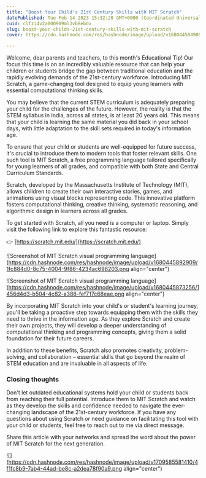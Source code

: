 ```yaml
---
title: "Boost Your Child's 21st Century Skills with MIT Scratch"
datePublished: Tue Feb 14 2023 15:32:20 GMT+0000 (Coordinated Universal Time)
cuid: clfzi4v2a000909ml3vb8ebdx
slug: boost-your-childs-21st-century-skills-with-mit-scratch
cover: https://cdn.hashnode.com/res/hashnode/image/upload/v1680445849092/09bec7d9-4442-4dd8-bee5-a49cca8fef93.jpeg

---
```


Welcome, dear parents and teachers, to this month's Educational Tip! Our focus this time is on an incredibly valuable resource that can help your children or students bridge the gap between traditional education and the rapidly evolving demands of the 21st-century workforce. Introducing MIT Scratch, a game-changing tool designed to equip young learners with essential computational thinking skills.

You may believe that the current STEM curriculum is adequately preparing your child for the challenges of the future. However, the reality is that the STEM syllabus in India, across all states, is at least 20 years old. This means that your child is learning the same material you did back in your school days, with little adaptation to the skill sets required in today's information age.

To ensure that your child or students are well-equipped for future success, it's crucial to introduce them to modern tools that foster relevant skills. One such tool is MIT Scratch, a free programming language tailored specifically for young learners of all grades, and compatible with both State and Central Curriculum Standards.

Scratch, developed by the Massachusetts Institute of Technology (MIT), allows children to create their own interactive stories, games, and animations using visual blocks representing code. This innovative platform fosters computational thinking, creative thinking, systematic reasoning, and algorithmic design in learners across all grades.

To get started with Scratch, all you need is a computer or laptop. Simply visit the following link to explore this fantastic resource:

👉 [https://scratch.mit.edu/](https://scratch.mit.edu/)

![Screenshot of MIT Scratch visual programming language](https://cdn.hashnode.com/res/hashnode/image/upload/v1680445892909/1fc884d0-8c75-4004-9f86-4234ac698203.png align="center")

![Screenshot of MIT Scratch visual programming language](https://cdn.hashnode.com/res/hashnode/image/upload/v1680445873256/1456d4d3-b504-4c82-a388-fef717c68eae.png align="center")

By incorporating MIT Scratch into your child's or student's learning journey, you'll be taking a proactive step towards equipping them with the skills they need to thrive in the information age. As they explore Scratch and create their own projects, they will develop a deeper understanding of computational thinking and programming concepts, giving them a solid foundation for their future careers.

In addition to these benefits, Scratch also promotes creativity, problem-solving, and collaboration – essential skills that go beyond the realm of STEM education and are invaluable in all aspects of life.

### Closing thoughts

Don't let outdated educational systems hold your child or students back from reaching their full potential. Introduce them to MIT Scratch and watch as they develop the skills and confidence needed to navigate the ever-changing landscape of the 21st-century workforce. If you have any questions about using Scratch or need guidance on facilitating this tool with your child or students, feel free to reach out to me via direct message.

Share this article with your networks and spread the word about the power of MIT Scratch for the next generation.

![](https://cdn.hashnode.com/res/hashnode/image/upload/v1709585581410/4f1fc8b9-7ab4-44ad-be8c-a2dea78f90a9.png align="center")